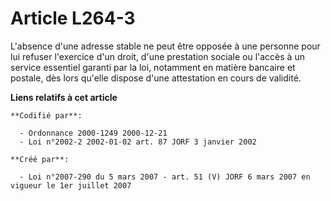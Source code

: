 # Article L264-3

L'absence d'une adresse stable ne peut être opposée à une personne pour lui refuser l'exercice d'un droit, d'une prestation
sociale ou l'accès à un service essentiel garanti par la loi, notamment en matière bancaire et postale, dès lors qu'elle
dispose d'une attestation en cours de validité.

**Liens relatifs à cet article**

	**Codifié par**:

	  - Ordonnance 2000-1249 2000-12-21
	  - Loi n°2002-2 2002-01-02 art. 87 JORF 3 janvier 2002

	**Créé par**:

	  - Loi n°2007-290 du 5 mars 2007 - art. 51 (V) JORF 6 mars 2007 en vigueur le 1er juillet 2007

